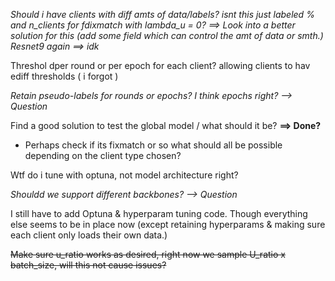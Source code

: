 *Should i have clients with diff amts of data/labels? isnt this just labeled % and n_clients for fdixmatch with lambda_u = 0? ==> Look into a better solution for this (add some field which can control the amt of data or smth.)*
*Resnet9 again ==> idk*

Threshol dper round or per epoch for each client? allowing clients to hav ediff thresholds ( i forgot )

*Retain pseudo-labels for rounds or epochs? I think epochs right? --> Question*

Find a good solution to test the global model / what should it be? **==> Done?**
- Perhaps check if its fixmatch or so what should all be possible depending on the client type chosen?

Wtf do i tune with optuna, not model architecture right?

*Shouldd we support different backbones? --> Question*

I still have to add Optuna & hyperparam tuning code. Though everything else seems to be in place now (except retaining hyperparams & making sure each client only loads their own data.)

~~Make sure u_ratio works as desired, right now we sample U_ratio x batch_size, will this not cause issues?~~
